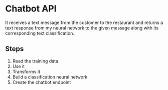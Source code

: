 # Chatbot API

It receives a text message from the customer to the restaurant and returns a text response from my neural network to the given message along with its corresponding text classification.

## Steps

1. Read the training data
2. Use it
3. Transforms it
4. Build a classification neural network
5. Create the chatbot endpoint
